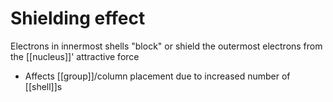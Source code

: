 # Shielding effect
Electrons in innermost shells "block" or shield the outermost electrons from the [[nucleus]]' attractive force
- Affects [[group]]/column placement due to increased number of [[shell]]s
